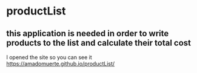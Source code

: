 # productList
## this application is needed in order to write products to the list and calculate their total cost

I opened the site so you can see it https://amadomuerte.github.io/productList/


